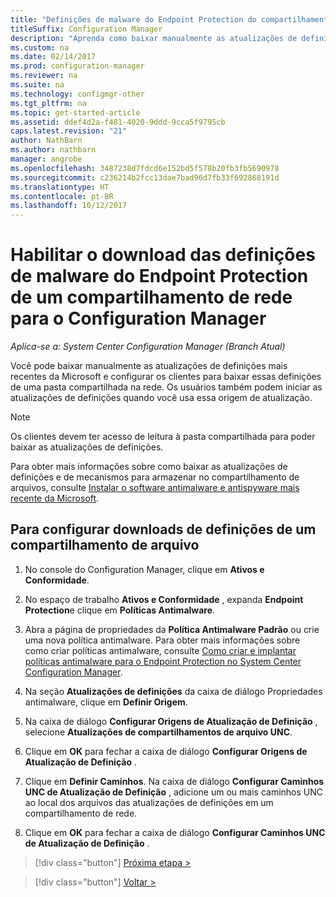 ```yaml
---
title: "Definições de malware do Endpoint Protection do compartilhamento de rede"
titleSuffix: Configuration Manager
description: "Aprenda como baixar manualmente as atualizações de definições mais recentes da Microsoft e configurar os clientes para baixar essas definições."
ms.custom: na
ms.date: 02/14/2017
ms.prod: configuration-manager
ms.reviewer: na
ms.suite: na
ms.technology: configmgr-other
ms.tgt_pltfrm: na
ms.topic: get-started-article
ms.assetid: ddef4d2a-f481-4020-9ddd-9cca5f9795cb
caps.latest.revision: "21"
author: NathBarn
ms.author: nathbarn
manager: angrobe
ms.openlocfilehash: 3487238d7fdcd6e152bd5f578b20fb3fb5690978
ms.sourcegitcommit: c236214b2fcc13dae7bad96d7fb33f692868191d
ms.translationtype: HT
ms.contentlocale: pt-BR
ms.lasthandoff: 10/12/2017
---
```

# <a name="enable-endpoint-protection-malware-definitions-to-download-from-a-network-share-for-configuration-manager"></a>Habilitar o download das definições de malware do Endpoint Protection de um compartilhamento de rede para o Configuration Manager

*Aplica-se a: System Center Configuration Manager (Branch Atual)*

 Você pode baixar manualmente as atualizações de definições mais recentes da Microsoft e configurar os clientes para baixar essas definições de uma pasta compartilhada na rede. Os usuários também podem iniciar as atualizações de definições quando você usa essa origem de atualização.

> [!NOTE]
>  Os clientes devem ter acesso de leitura à pasta compartilhada para poder baixar as atualizações de definições.

 Para obter mais informações sobre como baixar as atualizações de definições e de mecanismos para armazenar no compartilhamento de arquivos, consulte [Instalar o software antimalware e antispyware mais recente da Microsoft](http://www.microsoft.com/security/portal/Definitions/HowToForeFront.aspx).

## <a name="to-configure-definition-downloads-from-a-file-share"></a>Para configurar downloads de definições de um compartilhamento de arquivo

1.  No console do Configuration Manager, clique em **Ativos e Conformidade**.

2.  No espaço de trabalho **Ativos e Conformidade** , expanda **Endpoint Protection**e clique em **Políticas Antimalware**.

3.  Abra a página de propriedades da **Política Antimalware Padrão** ou crie uma nova política antimalware. Para obter mais informações sobre como criar políticas antimalware, consulte [Como criar e implantar políticas antimalware para o Endpoint Protection no System Center Configuration Manager](endpoint-antimalware-policies.md).

4.  Na seção **Atualizações de definições** da caixa de diálogo Propriedades antimalware, clique em **Definir Origem**.

5.  Na caixa de diálogo **Configurar Origens de Atualização de Definição** , selecione **Atualizações de compartilhamentos de arquivo UNC**.

6.  Clique em **OK** para fechar a caixa de diálogo **Configurar Origens de Atualização de Definição** .

7.  Clique em **Definir Caminhos**. Na caixa de diálogo **Configurar Caminhos UNC de Atualização de Definição** , adicione um ou mais caminhos UNC ao local dos arquivos das atualizações de definições em um compartilhamento de rede.

8.  Clique em **OK** para fechar a caixa de diálogo **Configurar Caminhos UNC de Atualização de Definição** .


> [!div class="button"]
[Próxima etapa >](endpoint-antimalware-policies.md)

> [!div class="button"]
[Voltar >](endpoint-configure-alerts.md)
